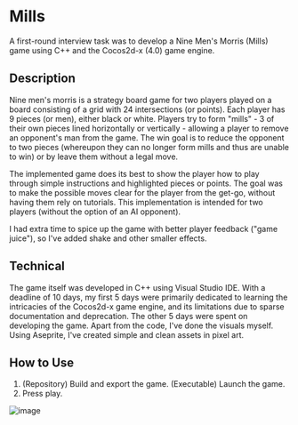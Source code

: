 # Mills
A first-round interview task was to develop a Nine Men's Morris (Mills) game using C++ and the Cocos2d-x (4.0) game engine.

## Description
Nine men's morris is a strategy board game for two players played on a board consisting of a grid with 24 intersections (or points). Each player has 9 pieces (or men), either black or white. Players try to form "mills" - 3 of their own pieces lined horizontally or vertically - allowing a player to remove an opponent's man from the game. The win goal is to reduce the opponent to two pieces (whereupon they can no longer form mills and thus are unable to win) or by leave them without a legal move.

The implemented game does its best to show the player how to play through simple instructions and highlighted pieces or points. The goal was to make the possible moves clear for the player from the get-go, without having them rely on tutorials.
This implementation is intended for two players (without the option of an AI opponent).

I had extra time to spice up the game with better player feedback ("game juice"), so I've added shake and other smaller effects.

## Technical
The game itself was developed in C++ using Visual Studio IDE. With a deadline of 10 days, my first 5 days were primarily dedicated to learning the intricacies of the Cocos2d-x game engine, and its limitations due to sparse documentation and deprecation. The other 5 days were spent on developing the game.
Apart from the code, I've done the visuals myself. Using Aseprite, I've created simple and clean assets in pixel art.

## How to Use
1. (Repository) Build and export the game. (Executable) Launch the game.
2. Press play.

![image](https://github.com/user-attachments/assets/cf34d4bf-e9ae-4eea-aca0-840da9dc9a68)
